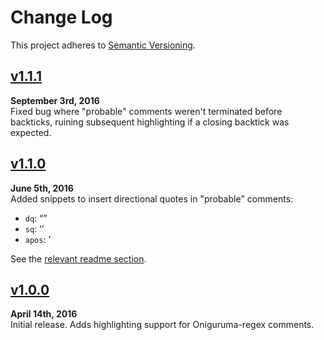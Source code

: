Change Log
==========

This project adheres to [Semantic Versioning](http://semver.org).


[v1.1.1]
------------------------------------------------------------------------
**September 3rd, 2016**  
Fixed bug where "probable" comments weren't terminated before backticks,
ruining subsequent highlighting if a closing backtick was expected.


[v1.1.0]
------------------------------------------------------------------------
**June 5th, 2016**  
Added snippets to insert directional quotes in "probable" comments:

* `dq`:   “”
* `sq`:   ‘’
* `apos`: ’

See the [relevant readme section](./readme.md#probable-comment-lines).


[v1.0.0]
------------------------------------------------------------------------
**April 14th, 2016**  
Initial release. Adds highlighting support for Oniguruma-regex comments.


[Referenced links]:_____________________________________________________
[v1.1.1]: https://github.com/Alhadis/Regex-Comments/releases/tag/v1.1.1
[v1.1.0]: https://github.com/Alhadis/Regex-Comments/releases/tag/v1.1.0
[v1.0.0]: https://github.com/Alhadis/Regex-Comments/releases/tag/v1.0.0

